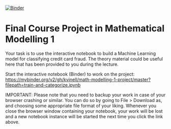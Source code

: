 [![Binder](https://mybinder.org/badge_logo.svg)](https://mybinder.org/v2/gh/kvinell/math-modelling-1-project/blob/master/train-and-categorize.ipynb/master)

# Final Course Project in Mathematical Modelling 1

Your task is to use the interactive notebook to build a Machine Learning model for classifying credit card fraud.
The theory material could be useful here that has been provided to you during the lecture.

Start the interactive notebook (Binder) to work on the project:
https://mybinder.org/v2/gh/kvinell/math-modelling-1-project/master?filepath=train-and-categorize.ipynb

IMPORTANT: Please note that you need to backup your work in case of your browser crashing or similar.
You can do so by going to File > Download as, and choosing some appropriate file format of your liking.
Whenever you close the browser window containing your notebook, your work will be lost and a new notebook instance will be started the next time you click the link above.
